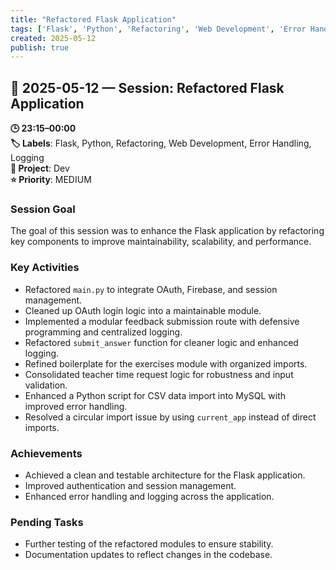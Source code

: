 ```yaml
---
title: "Refactored Flask Application"
tags: ['Flask', 'Python', 'Refactoring', 'Web Development', 'Error Handling', 'Logging']
created: 2025-05-12
publish: true
---
```


## 📅 2025-05-12 — Session: Refactored Flask Application

**🕒 23:15–00:00**  
**🏷️ Labels**: Flask, Python, Refactoring, Web Development, Error Handling, Logging  
**📂 Project**: Dev  
**⭐ Priority**: MEDIUM  


### Session Goal
The goal of this session was to enhance the Flask application by refactoring key components to improve maintainability, scalability, and performance.

### Key Activities
- Refactored `main.py` to integrate OAuth, Firebase, and session management.
- Cleaned up OAuth login logic into a maintainable module.
- Implemented a modular feedback submission route with defensive programming and centralized logging.
- Refactored `submit_answer` function for cleaner logic and enhanced logging.
- Refined boilerplate for the exercises module with organized imports.
- Consolidated teacher time request logic for robustness and input validation.
- Enhanced a Python script for CSV data import into MySQL with improved error handling.
- Resolved a circular import issue by using `current_app` instead of direct imports.

### Achievements
- Achieved a clean and testable architecture for the Flask application.
- Improved authentication and session management.
- Enhanced error handling and logging across the application.

### Pending Tasks
- Further testing of the refactored modules to ensure stability.
- Documentation updates to reflect changes in the codebase.
